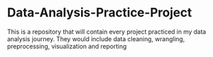 # Data-Analysis-Practice-Project
This is a repository that will contain every project practiced in my data analysis journey. They would include data cleaning,  wrangling, preprocessing, visualization and reporting 
